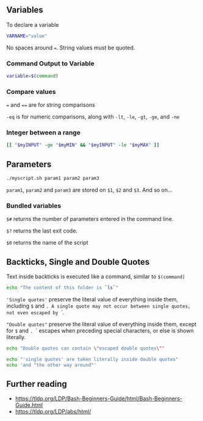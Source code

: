 ## Variables
To declare a variable
```bash
VARNAME="value"
```
No spaces around `=`. String values must be quoted.

### Command Output to Variable
```bash
variable=$(command)
```
### Compare values

`=` and `==` are for string comparisons

`-eq` is for numeric comparisons, along with `-lt`, `-le`, `-gt`, `-ge`, and `-ne`

### Integer between a range
```bash
[[ "$myINPUT" -ge "$myMIN" && "$myINPUT" -le "$myMAX" ]]
```
## Parameters
```bash
./myscript.sh param1 param2 param3 
```
`param1`, `param2` and `param3` are stored on `$1`, `$2` and `$3`. And so on...  

### Bundled variables
`$#` returns the number of parameters entered in the command line.

`$?` returns the last exit code.

`$0` returns the name of the script

## Backticks, Single and Double Quotes
Text inside backticks is executed like a command, similar to `$(command)`
```bash
echo "The content of this folder is `ls`"
```

`'Single quotes'` preserve the literal value of everything inside them, including `$` and `. A single quote may not occur between single quotes, not even escaped by `\`.

`"Double quotes"` preserve the literal value of everything inside them, except for `$` and `. `\` escapes when preceding special characters, or else is shown literally.
```bash
echo "Double quotes can contain \"escaped double quotes\""
```
```bash
echo "'single quotes' are taken literally inside double quotes"
echo 'and "the other way around"'
```
## Further reading
* https://tldp.org/LDP/Bash-Beginners-Guide/html/Bash-Beginners-Guide.html
* https://tldp.org/LDP/abs/html/

